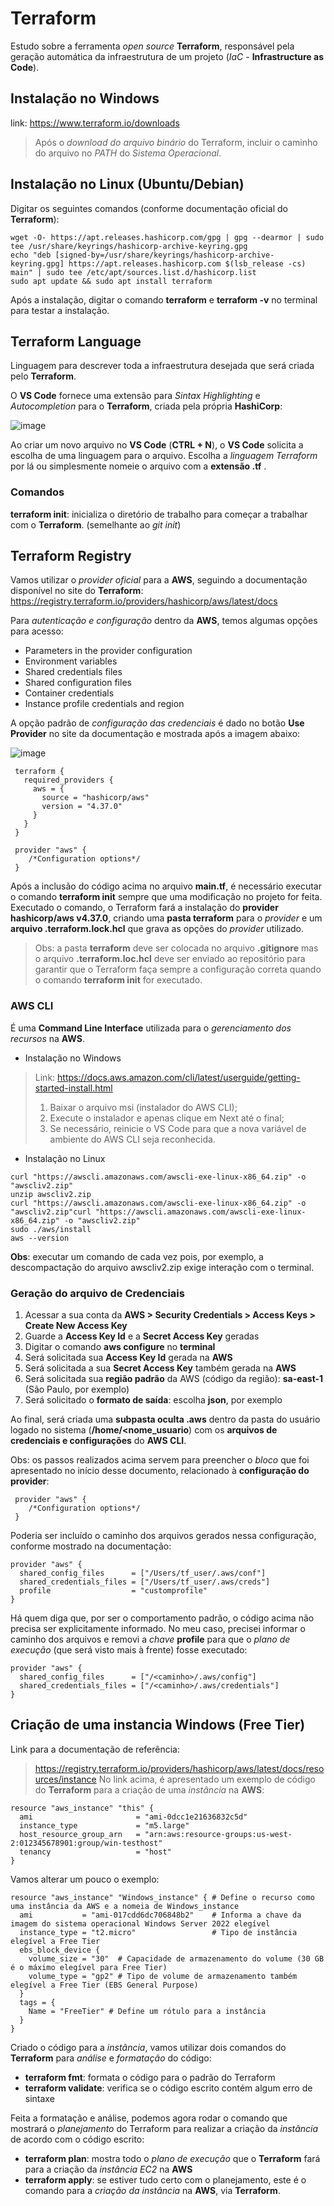 # Terraform
Estudo sobre a ferramenta *open source* **Terraform**, responsável pela geração automática da infraestrutura de um projeto (*IaC* - **Infrastructure as Code**).

## Instalação no Windows
link: https://www.terraform.io/downloads
> Após o *download do arquivo binário* do Terraform, incluir o caminho do arquivo no *PATH* do *Sistema Operacional*.

## Instalação no Linux (Ubuntu/Debian)
Digitar os seguintes comandos (conforme documentação oficial do **Terraform**):
```
wget -O- https://apt.releases.hashicorp.com/gpg | gpg --dearmor | sudo tee /usr/share/keyrings/hashicorp-archive-keyring.gpg
echo "deb [signed-by=/usr/share/keyrings/hashicorp-archive-keyring.gpg] https://apt.releases.hashicorp.com $(lsb_release -cs) main" | sudo tee /etc/apt/sources.list.d/hashicorp.list
sudo apt update && sudo apt install terraform
```

Após a instalação, digitar o comando **terraform** e **terraform -v** no terminal para testar a instalação.

## Terraform Language
Linguagem para descrever toda a infraestrutura desejada que será criada pelo **Terraform**.

O **VS Code** fornece uma extensão para *Sintax Highlighting* e *Autocompletion* para o **Terraform**, criada pela própria **HashiCorp**:

![image](https://user-images.githubusercontent.com/39681960/199621178-a033f8fb-653b-4176-94f9-e010bf0dbc17.png)

Ao criar um novo arquivo no **VS Code** (**CTRL + N**), o **VS Code** solicita a escolha de uma linguagem para o arquivo. Escolha a *linguagem Terraform* por lá ou simplesmente nomeie o arquivo com a **extensão .tf** . 

### Comandos
**terraform init**: inicializa o diretório de trabalho para começar a trabalhar com o **Terraform**. (semelhante ao *git init*)

## Terraform Registry
Vamos utilizar o *provider oficial* para a **AWS**, seguindo a documentação disponível no site do **Terraform**:
https://registry.terraform.io/providers/hashicorp/aws/latest/docs

Para *autenticação e configuração* dentro da **AWS**, temos algumas opções para acesso:
- Parameters in the provider configuration
- Environment variables
- Shared credentials files
- Shared configuration files
- Container credentials
- Instance profile credentials and region

A opção padrão de *configuração das credenciais* é dado no botão **Use Provider** no site da documentação e mostrada após a imagem abaixo:

![image](https://user-images.githubusercontent.com/39681960/199625167-5593c499-ece7-4135-916c-2567609cf00e.png)

```
 terraform { 
   required_providers { 
     aws = { 
       source = "hashicorp/aws" 
       version = "4.37.0" 
     } 
   } 
 } 
```
```
 provider "aws" { 
    /*Configuration options*/ 
 } 
```

Após a inclusão do código acima no arquivo **main.tf**, é necessário executar o comando **terraform init** sempre que uma modificação no projeto for feita. Executado o comando, o Terraform fará a instalação do **provider hashicorp/aws v4.37.0**, criando uma **pasta terraform** para o *provider* e um **arquivo .terraform.lock.hcl** que grava as opções do *provider* utilizado. 
> Obs: a pasta **terraform** deve ser colocada no arquivo **.gitignore** mas o arquivo **.terraform.loc.hcl** deve ser enviado ao repositório para garantir que o Terraform faça sempre a configuração correta quando o comando **terraform init** for executado.

###  AWS CLI 
É uma **Command Line Interface** utilizada para o *gerenciamento dos recursos* na **AWS**.

- Instalação no Windows
> Link: https://docs.aws.amazon.com/cli/latest/userguide/getting-started-install.html
> 1. Baixar o arquivo msi (instalador do AWS CLI);
> 2. Execute o instalador e apenas clique em Next até o final;
> 3. Se necessário, reinicie o VS Code para que a nova variável de ambiente do AWS CLI seja reconhecida.

- Instalação no Linux
```
curl "https://awscli.amazonaws.com/awscli-exe-linux-x86_64.zip" -o "awscliv2.zip"
unzip awscliv2.zip
curl "https://awscli.amazonaws.com/awscli-exe-linux-x86_64.zip" -o "awscliv2.zip"curl "https://awscli.amazonaws.com/awscli-exe-linux-x86_64.zip" -o "awscliv2.zip"
sudo ./aws/install
aws --version
```

**Obs**: executar um comando de cada vez pois, por exemplo, a descompactação do arquivo awscliv2.zip exige interação com o terminal.

### Geração do arquivo de Credenciais
1. Acessar a sua conta da **AWS > Security Credentials > Access Keys > Create New Access Key**
2. Guarde a **Access Key Id** e a **Secret Access Key** geradas
3. Digitar o comando **aws configure** no **terminal**
4. Será solicitada sua **Access Key Id** gerada na **AWS**
5. Será solicitada a sua **Secret Access Key** também gerada na **AWS**
6. Será solicitada sua **região padrão** da AWS (código da região): **sa-east-1** (São Paulo, por exemplo)
7. Será solicitado o **formato de saída**: escolha **json**, por exemplo

Ao final, será criada uma **subpasta oculta .aws** dentro da pasta do usuário logado no sistema (**/home/<nome_usuario**) com os **arquivos de credenciais e configurações** do **AWS CLI**.

Obs: os passos realizados acima servem para preencher o *bloco* que foi apresentado no início desse documento, relacionado à **configuração do provider**:
```
 provider "aws" { 
    /*Configuration options*/ 
 } 
```
Poderia ser incluído o caminho dos arquivos gerados nessa configuração, conforme mostrado na documentação:
```
provider "aws" {
  shared_config_files      = ["/Users/tf_user/.aws/conf"]
  shared_credentials_files = ["/Users/tf_user/.aws/creds"]
  profile                  = "customprofile"
}
```
Há quem diga que, por ser o comportamento padrão, o código acima não precisa ser explicitamente informado. No meu caso, precisei informar o caminho dos arquivos e removi a *chave* **profile** para que o *plano de execução* (que será visto mais à frente) fosse executado:
```
provider "aws" {
  shared_config_files      = ["/<caminho>/.aws/config"]
  shared_credentials_files = ["/<caminho>/.aws/credentials"]
}
```

## Criação de uma instancia Windows (Free Tier)
Link para a documentação de referência: 
> https://registry.terraform.io/providers/hashicorp/aws/latest/docs/resources/instance
No link acima, é apresentado um exemplo de código do **Terraform** para a criação de uma *instância* na **AWS**:
```
resource "aws_instance" "this" {
  ami                       = "ami-0dcc1e21636832c5d"
  instance_type             = "m5.large"
  host_resource_group_arn   = "arn:aws:resource-groups:us-west-2:012345678901:group/win-testhost"
  tenancy                   = "host"
}
```
Vamos alterar um pouco o exemplo:
```
resource "aws_instance" "Windows_instance" { # Define o recurso como uma instância da AWS e a nomeia de Windows_instance
  ami           = "ami-017cdd6dc706848b2"    # Informa a chave da imagem do sistema operacional Windows Server 2022 elegível
  instance_type = "t2.micro"                 # Tipo de instância elegível a Free Tier
  ebs_block_device {
    volume_size = "30"  # Capacidade de armazenamento do volume (30 GB é o máximo elegível para Free Tier)
    volume_type = "gp2" # Tipo de volume de armazenamento também elegível a Free Tier (EBS General Purpose)    
  }
  tags = {
    Name = "FreeTier" # Define um rótulo para a instância
  }
}
```

Criado o código para a *instância*, vamos utilizar dois comandos do **Terraform** para *análise* e *formatação* do código:
- **terraform fmt**: formata o código para o padrão do Terraform
- **terraform validate**: verifica se o código escrito contém algum erro de sintaxe

Feita a formatação e análise, podemos agora rodar o comando que mostrará o *planejamento* do Terraform para realizar a criação da *instância* de acordo com o código escrito:
- **terraform plan**: mostra todo o *plano de execução* que o **Terraform** fará para a criação da *instância EC2* na **AWS**
- **terraform apply**: se estiver tudo certo com o planejamento, este é o comando para a *criação da instância* na **AWS**, via **Terraform**.









